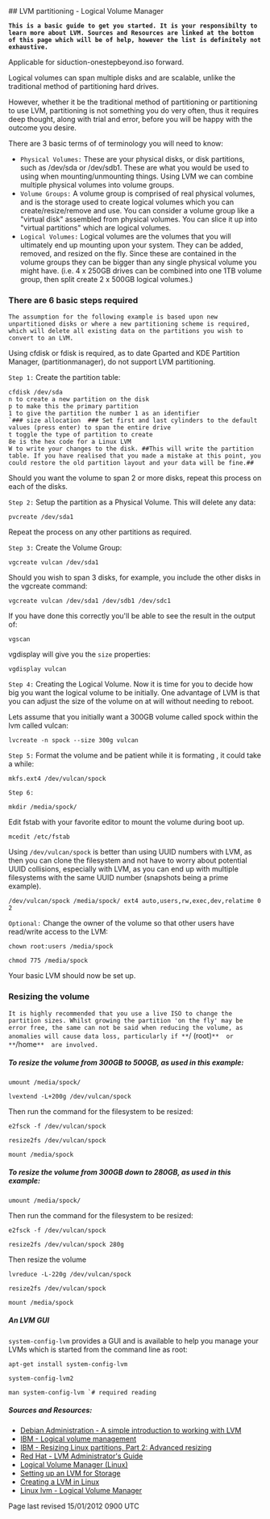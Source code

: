 <div id="main-page"></div>
<div class="divider" id="part-lvm"></div>
## LVM partitioning - Logical Volume Manager

**`This is a basic guide to get you started. It is your responsibilty to learn more about LVM. Sources and Resources are linked at the bottom of this page which will be of help, however the list is definitely not exhaustive.`** 

Applicable for siduction-onestepbeyond.iso forward.

Logical volumes can span multiple disks and are scalable, unlike the traditional method of partitioning hard drives. 

However, whether it be the traditional method of partitioning or partitioning to use LVM, partitioning is not something you do very often, thus it requires deep thought, along with trial and error, before you will be happy with the outcome you desire.

There are 3 basic terms of of terminology you will need to know:

+ `Physical Volumes:`  These are your physical disks, or disk partitions, such as /dev/sda or /dev/sdb1. These are what you would be used to using when mounting/unmounting things. Using LVM we can combine multiple physical volumes into volume groups.   
+ `Volume Groups:`  A volume group is comprised of real physical volumes, and is the storage used to create logical volumes which you can create/resize/remove and use. You can consider a volume group like a "virtual disk" assembled from physical volumes. You can slice it up into "virtual partitions" which are logical volumes.  
+ `Logical Volumes:`  Logical volumes are the volumes that you will ultimately end up mounting upon your system. They can be added, removed, and resized on the fly. Since these are contained in the volume groups they can be bigger than any single physical volume you might have. (i.e. 4 x 250GB drives can be combined into one 1TB volume group, then split create 2 x 500GB logical volumes.)  

### There are 6 basic steps required

`The assumption for the following example is based upon new unpartitioned disks or where a new partitioning scheme is required, which will delete all existing data on the partitions you wish to convert to an LVM.` 

Using cfdisk or fdisk is required, as to date Gparted and KDE Partition Manager, (partitionmanager), do not support LVM partitioning.

`Step 1:`  Create the partition table:

~~~  
cfdisk /dev/sda  
n to create a new partition on the disk  
p to make this the primary partition  
1 to give the partition the number 1 as an identifier  
`### size allocation  ### Set first and last cylinders to the default values (press enter) to span the entire drive  
t toggle the type of partition to create  
8e is the hex code for a Linux LVM  
W to write your changes to the disk. ##This will write the partition table. If you have realised that you made a mistake at this point, you could restore the old partition layout and your data will be fine.##  
~~~

Should you want the volume to span 2 or more disks, repeat this process on each of the disks.

`Step 2:`  Setup the partition as a Physical Volume. This will delete any data:

~~~  
pvcreate /dev/sda1  
~~~

Repeat the process on any other partitions as required.

`Step 3:`  Create the Volume Group:

~~~  
vgcreate vulcan /dev/sda1  
~~~

Should you wish to span 3 disks, for example, you include the other disks in the vgcreate command:

~~~  
vgcreate vulcan /dev/sda1 /dev/sdb1 /dev/sdc1  
~~~

If you have done this correctly you'll be able to see the result in the output of:

~~~  
vgscan  
~~~

vgdisplay will give you the `size`  properties:

~~~  
vgdisplay vulcan  
~~~

`Step 4:`  Creating the Logical Volume. Now it is time for you to decide how big you want the logical volume to be initially. One advantage of LVM is that you can adjust the size of the volume on at will without needing to reboot.

Lets assume that you initially want a 300GB volume called spock within the lvm called vulcan:

~~~  
lvcreate -n spock --size 300g vulcan  
~~~

`Step 5:`  Format the volume and be patient while it is formating , it could take a while:

~~~  
mkfs.ext4 /dev/vulcan/spock  
~~~

`Step 6:` 

~~~  
mkdir /media/spock/  
~~~

Edit fstab with your favorite editor to mount the volume during boot up. 

~~~  
mcedit /etc/fstab  
~~~

Using `/dev/vulcan/spock`  is better than using UUID numbers with LVM, as then you can clone the filesystem and not have to worry about potential UUID collisions, especially with LVM, as you can end up with multiple filesystems with the same UUID number (snapshots being a prime example).

~~~  
/dev/vulcan/spock /media/spock/ ext4 auto,users,rw,exec,dev,relatime 0 2  
~~~

`Optional:`  Change the owner of the volume so that other users have read/write access to the LVM:

~~~  
chown root:users /media/spock  
~~~

~~~  
chmod 775 /media/spock  
~~~

Your basic LVM should now be set up.

### Resizing the volume

`It is highly recommended that you use a live ISO to change the partition sizes. Whilst growing the partition 'on the fly' may be error free, the same can not be said when reducing the volume, as anomalies will cause data loss, particularly if **`/ (root)`**  or **`/home`**  are involved.` 

##### To resize the volume from 300GB to 500GB, as used in this example:

~~~  
umount /media/spock/  
~~~

~~~  
lvextend -L+200g /dev/vulcan/spock  
~~~

Then run the command for the filesystem to be resized:

~~~  
e2fsck -f /dev/vulcan/spock  
~~~

~~~  
resize2fs /dev/vulcan/spock  
~~~

~~~  
mount /media/spock  
~~~

##### To resize the volume from 300GB down to 280GB, as used in this example:

~~~  
umount /media/spock/  
~~~

Then run the command for the filesystem to be resized:

~~~  
e2fsck -f /dev/vulcan/spock  
~~~

~~~  
resize2fs /dev/vulcan/spock 280g  
~~~

Then resize the volume

~~~  
lvreduce -L-220g /dev/vulcan/spock  
~~~

~~~  
resize2fs /dev/vulcan/spock  
~~~

~~~  
mount /media/spock  
~~~

##### An LVM GUI

`system-config-lvm`  provides a GUI and is available to help you manage your LVMs which is started from the command line as root:

~~~  
apt-get install system-config-lvm  
~~~

~~~  
system-config-lvm2  
~~~

~~~  
man system-config-lvm `# required reading   
~~~

##### Sources and Resources:

+  [Debian Administration - A simple introduction to working with LVM](http://www.debian-administration.org/articles/410)   
+  [IBM - Logical volume management](http://www.ibm.com/developerworks/linux/library/l-lvm2/)   
+  [IBM - Resizing Linux partitions, Part 2: Advanced resizing](http://www.ibm.com/developerworks/linux/library/l-resizing-partitions-2/index.html)   
+   [Red Hat - LVM Administrator's Guide](http://docs.google.com/viewer?a=v&amp;q=cache:1RMpacheCBcJ:www.redhat.com/docs/en-US/Red_Hat_Enterprise_Linux/5.4/pdf/Logical_Volume_Manager_Administration.pdf+%22Logical+Volume+Manager+Administration+%22&amp;hl=en&amp;pid=bl&amp;srcid=ADGEEShRiptIjzsnPNsCs4RgyUFNWkYcrDc3SkBSD6cTq39D6wye5JM3tP_ehcn37I5VWs84I_HI45rvG-n6YG4R2fE8hqDByq-KPhNEkha4zwphrR7QIUVnUz6omwY85e-ZEXX723Js&amp;sig=AHIEtbSJyxEst6Wue7_1_TeDYwB480azEw)   
+   [Logical Volume Manager (Linux)](http://en.wikipedia.org/wiki/Logical_Volume_Manager_%28Linux%29)   
+   [Setting up an LVM for Storage](http://thelinuxexperiment.com/guinea-pigs/jon-f/setting-up-an-lvm-for-storage/)   
+   [Creating a LVM in Linux](http://linuxhelp.blogspot.com/2005/04/creating-lvm-in-linux.html)   
+   [Linux lvm - Logical Volume Manager](http://www.linuxconfig.org/Linux_lvm_-_Logical_Volume_Manager)   

<div id="rev">Page last revised 15/01/2012 0900 UTC</div>
